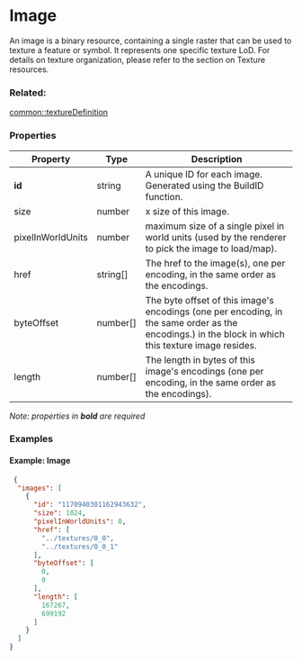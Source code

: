 # Image

An image is a binary resource, containing a single raster that can be used to texture a feature or symbol. It represents one specific texture LoD. For details on texture organization, please refer to the section on Texture resources.

### Related:

[common::textureDefinition](textureDefinition.md)
### Properties

| Property | Type | Description |
| --- | --- | --- |
| **id** | string | A unique ID for each image. Generated using the BuildID function. |
| size | number | x size of this image. |
| pixelInWorldUnits | number | maximum size of a single pixel in world units (used by the renderer to pick the image to load/map). |
| href | string[] | The href to the image(s), one per encoding, in the same order as the encodings. |
| byteOffset | number[] | The byte offset of this image's encodings (one per encoding, in the same order as the encodings.) in the block in which this texture image resides. |
| length | number[] | The length in bytes of this image's encodings (one per encoding, in the same order as the encodings). |

*Note: properties in **bold** are required*

### Examples 

#### Example: Image 

```json
 {
  "images": [
    {
      "id": "1170940301162943632",
      "size": 1024,
      "pixelInWorldUnits": 0,
      "href": [
        "../textures/0_0",
        "../textures/0_0_1"
      ],
      "byteOffset": [
        0,
        0
      ],
      "length": [
        167267,
        699192
      ]
    }
  ]
} 
```

